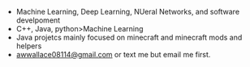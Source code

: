 
- Machine Learning, Deep Learning, NUeral Networks, and software develpoment 
- C++, Java, python>Machine Learning
- Java projetcs mainly focused on minecraft and minecraft mods and helpers
- awwallace08114@gmail.com or text me but email me first.

